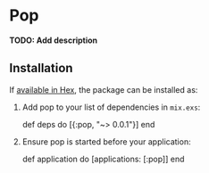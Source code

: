 # Pop

**TODO: Add description**

## Installation

If [available in Hex](https://hex.pm/docs/publish), the package can be installed as:

  1. Add pop to your list of dependencies in `mix.exs`:

        def deps do
          [{:pop, "~> 0.0.1"}]
        end

  2. Ensure pop is started before your application:

        def application do
          [applications: [:pop]]
        end
